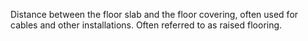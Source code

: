 Distance between the floor slab and the floor covering, often used for cables and other installations. Often referred to as raised flooring.
